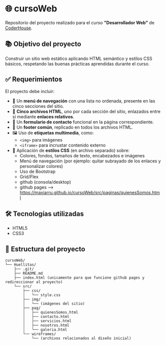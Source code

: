 # 🌐 cursoWeb

Repositorio del proyecto realizado para el curso **"Desarrollador Web"** de [CoderHouse](https://www.coderhouse.com/).

## 📚 Objetivo del proyecto

Construir un sitio web estático aplicando HTML semántico y estilos CSS básicos, respetando las buenas prácticas aprendidas durante el curso.

## ✅ Requerimientos

El proyecto debe incluir:

- 🔗 Un **menú de navegación** con una lista no ordenada, presente en las cinco secciones del sitio.
- 📄 **Cinco archivos HTML**, uno por cada sección del sitio, enlazados entre sí mediante **enlaces relativos**.
- 🧾 Un **formulario de contacto** funcional en la página correspondiente.
- 📎 Un **footer común**, replicado en todos los archivos HTML.
- 🖼️ Uso de **etiquetas multimedia**, como:
  - `<img>` para imágenes
  - `<iframe>` para incrustar contenido externo
- 🎨 Aplicación de **estilos CSS** (en archivo separado) sobre:
  - Colores, fondos, tamaños de texto, encabezados e imágenes
  - Menú de navegación (por ejemplo: quitar subrayado de los enlaces y personalizar colores)
  - Uso de Bootstrap
  - Grid/Flex
  - github (consola/desktop)
  - github pages --> https://maxiarru.github.io/cursoWeb/src/paginas/quienesSomos.html

## 🛠️ Tecnologías utilizadas

- HTML5
- CSS3

## 📁 Estructura del proyecto

```plaintext
cursoWeb/
└── Huellitas/
    ├── .git/
    ├── README.md
    ├── index.html (unicamente para que funcione github pages y redireccionar al proyecto)
    └── src/
        ├── css/
        │   └── style.css
        ├── img/
        │   └── (imágenes del sitio)
        ├── pag/
        │   ├── quienesSomos.html
        │   ├── contacto.html
        │   ├── servicios.html
        │   ├── nosotros.html
        │   └── galeria.html
        └── wireframes/
            └── (archivos relacionados al diseño inicial)